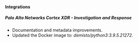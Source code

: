 
#### Integrations
##### Palo Alto Networks Cortex XDR - Investigation and Response
- Documentation and metadata improvements.
- Updated the Docker image to: *demisto/python3:3.9.5.21272*.

